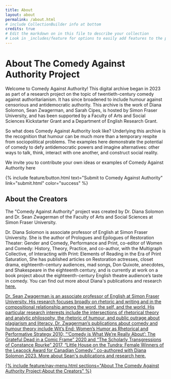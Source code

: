 ```yaml
---
title: About
layout: about
permalink: /about.html
# include CollectionBuilder info at bottom
credits: true
# Edit the markdown on in this file to describe your collection
# Look in _includes/feature for options to easily add features to the page
---
```


# About The Comedy Against Authority Project


Welcome to Comedy Against Authority! This digital archive began in 2023 as part of a research project on the topic of twentieth-century comedy against authoritarianism. It has since broadened to include humour against censorious and antidemocratic authority. This archive is the work of Diana Solomon, Sean Zwagerman, and Sarah Cipes, is hosted by Simon Fraser University, and has been supported by a Faculty of Arts and Social Sciences Kickstarter Grant and a Department of English Research Grant.

So what does Comedy Against Authority look like? Underlying this archive is the recognition that humour can be much more than a temporary respite from sociopolitical problems. The examples here demonstrate the potential of comedy to defy antidemocratic powers and imagine alternatives: other ways to talk, think, interact with one another, and construct social reality.
 
We invite you to contribute your own ideas or examples of Comedy Against Authority here 

{% include feature/button.html text="Submit to Comedy Against Authority" link="submit.html" color="success" %}


## About the Creators

The "Comedy Against Authority" project was created by Dr. Diana Solomon and Dr. Sean Zwagerman of the Faculty of Arts and Social Sciences at Simon Fraser University.

Dr. Diana Solomon is associate professor of English at Simon Fraser University. She is the author of Prologues and Epilogues of Restoration Theater: Gender and Comedy, Performance and Print, co-editor of Women and Comedy: History, Theory, Practice, and co-author, with the Multigraph Collective, of Interacting with Print: Elements of Reading in the Era of Print Saturation, She has published articles on Restoration actresses, closet drama, eighteenth-century audiences, mad songs, Don Quixote, anecdotes, and Shakespeare in the eighteenth century, and is currently at work on a book project about the eighteenth-century English theatre audience’s taste in comedy. You can find out more about Diana's publications and research <a href="https://www.sfu.ca/english/people-dir/faculty/diana-solomon.html">here.

Dr. Sean Zwagerman is an associate professor of English at Simon Fraser University. His research focuses broadly on rhetoric and writing and in the compositional relationship among the word, the self, and the world. His particular research interests include the intersections of rhetorical theory and analytic philosophy, the rhetoric of humour, and public outrage about plagiarism and literacy. Dr. Zwagerman’s publications about comedy and humour theory include Wit’s End: Women’s Humor as Rhetorical and Performative Strategy 2010; “‘Comedy is What We’re Really About’: The Grateful Dead in a Comic Frame” 2020 and “The Scholarly Transgressions of Constance Rourke” 2017, “Little House on the Tundra: Female Winners of the Leacock Award for Canadian Comedy,” co-authored with Diana Solomon 2023. More about Sean's publications and research <a href="https://www.sfu.ca/english/people-dir/faculty/sean-zwagerman.html">here.


{% include feature/nav-menu.html sections="About The Comedy Against Authority Project;About the Creators" %}